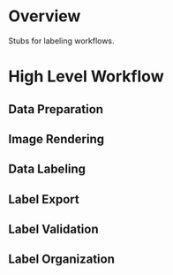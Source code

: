 # Overview

Stubs for labeling workflows.

# High Level Workflow

## Data Preparation
## Image Rendering
## Data Labeling
## Label Export
## Label Validation
## Label Organization
